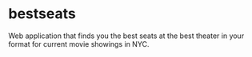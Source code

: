 # bestseats
Web application that finds you the best seats at the best theater in your format for current movie showings in NYC.
